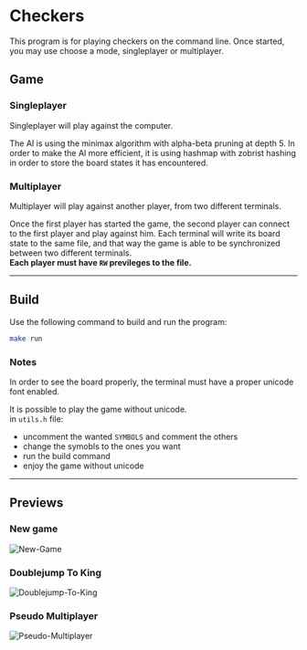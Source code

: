 # Checkers

This program is for playing checkers on the command line.
Once started, you may use choose a mode, singleplayer or multiplayer.

## Game

### Singleplayer

Singleplayer will play against the computer.

The AI is using the minimax algorithm with alpha-beta pruning at depth 5.
In order to make the AI more efficient, it is using hashmap with zobrist hashing in order to store the board states it has encountered.

### Multiplayer

Multiplayer will play against another player, from two different terminals.

Once the first player has started the game, the second player can connect to the first player and play against him.
Each terminal will write its board state to the same file, and that way the game is able to be synchronized between two different terminals.  
**Each player must have `RW` previleges to the file.**

---

## Build

Use the following command to build and run the program:

```bash
make run
```

### Notes

In order to see the board properly, the terminal must have a proper unicode font enabled.

It is possible to play the game without unicode.  
in `utils.h` file:

* uncomment the wanted `SYMBOLS` and comment the others
* change the symobls to the ones you want
* run the build command
* enjoy the game without unicode

---

## Previews

### New game

![New-Game](https://user-images.githubusercontent.com/8081213/142846808-d86b8919-ce6b-4b00-8c8f-3ae9fd55f765.gif)

### Doublejump To King

![Doublejump-To-King](https://user-images.githubusercontent.com/8081213/142846080-be0385e1-671b-4af0-b949-780631005d41.gif)

### Pseudo Multiplayer

![Pseudo-Multiplayer](https://user-images.githubusercontent.com/8081213/143029118-cd416aef-246e-44ec-bd1d-30c9a09713f0.gif)
